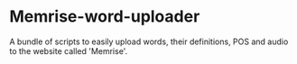 # Memrise-word-uploader
A bundle of scripts to easily upload words, their definitions, POS and audio to the website called 'Memrise'.
